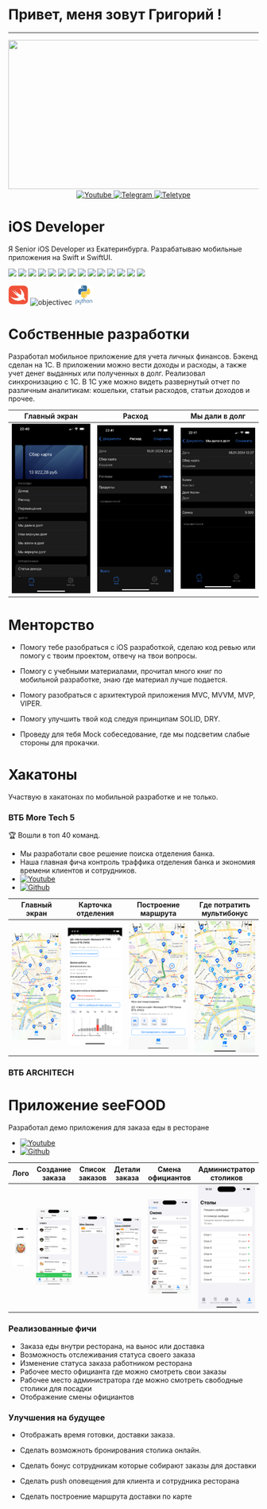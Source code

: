 
# Привет, меня зовут Григорий !
---

<div align="center">
  <img src="https://media.giphy.com/media/dWesBcTLavkZuG35MI/giphy.gif" width="600" height="300"/>
</div>

<div id="badges" align="center">
  <a href="https://youtube.com/@sapgv">
    <img src="https://img.shields.io/badge/YouTube-red?style=for-the-badge&logo=youtube&logoColor=white" alt="Youtube"/>
  </a>
  <a href="https://t.me/sapgv">
    <img src="https://img.shields.io/badge/Telegram-2CA5E0?style=for-the-badge&logo=telegram&logoColor=white" alt="Telegram"/>
  </a>
<a href="https://teletype.in/@sapgv/mentor">
    <img src="https://img.shields.io/badge/Менторство-8A2BE2?style=for-the-badge&logoColor=white" alt="Teletype"/>
  </a>
  
  
</div>

# iOS Developer

<div align="left">
  <p>Я Senior iOS Developer из Екатеринбурга. Разрабатываю мобильные приложения на Swift и SwiftUI.</p>
</div>

<img src="https://img.shields.io/badge/Swift-4A154B"> <img src="https://img.shields.io/badge/UIKit-4A154B">
<img src="https://img.shields.io/badge/Autolayout-4A154B">
<img src="https://img.shields.io/badge/GCD-4A154B">
<img src="https://img.shields.io/badge/CoreData-4A154B">
<img src="https://img.shields.io/badge/Realm-4A154B">
<img src="https://img.shields.io/badge/Unit Testing-4A154B">
<img src="https://img.shields.io/badge/MVVM-4A154B">
<img src="https://img.shields.io/badge/MVP-4A154B">
<img src="https://img.shields.io/badge/VIPER-4A154B">
<img src="https://img.shields.io/badge/SOLID-4A154B">
<img src="https://img.shields.io/badge/DRY-4A154B">
<img src="https://img.shields.io/badge/Firebase-4A154B">
<img src="https://img.shields.io/badge/Fastlane-4A154B">

<p align="left">
  <img src="https://raw.githubusercontent.com/devicons/devicon/master/icons/swift/swift-original.svg" alt="swift" width="40" height="40"/> 
  <img src="https://www.vectorlogo.zone/logos/apple_objectivec/apple_objectivec-icon.svg" alt="objectivec" width="40" height="40"/> 
  <img src="https://raw.githubusercontent.com/devicons/devicon/master/icons/python/python-original-wordmark.svg" alt="python" width="40" height="40"/>

</p>

# Собственные разработки

<div align="left">
  <p>Разработал мобильное приложение для учета личных финансов. Бэкенд сделан на 1С. В приложении можно вести доходы и расходы, а также учет денег выданных или полученных в долг. Реализовал синхронизацию с 1С. В 1С уже можно видеть развернутый отчет по различным аналитикам: кошельки, статьи расходов, статьи доходов и прочее.</p>
</div>

| Главный экран | Расход | Мы дали в долг | 
|----------------|:---------:|-----------------|
| <img src="https://github.com/sapgv/sapgv/blob/main/IMG_7758.PNG" width="200"> |  <img src="https://github.com/sapgv/sapgv/blob/main/IMG_7759.PNG" width="200"> |  <img src="https://github.com/sapgv/sapgv/blob/main/IMG_7760.PNG" width="200"> |

# Менторство

- Помогу тебе разобраться с iOS разработкой, сделаю код ревью или помогу с твоим проектом, отвечу на твои вопросы. 

- Помогу с учебными материалами, прочитал много книг по мобильной разработке, знаю где материал лучше подается.

- Помогу разобраться с архитектурой приложения MVC, MVVM, MVP, VIPER.

- Помогу улучшить твой код следуя принципам SOLID, DRY.

- Проведу для тебя Mock собеседование, где мы подсветим слабые стороны для прокачки.
  
# Хакатоны

Участвую в хакатонах по мобильной разработке и не только.

### ВТБ More Tech 5

🏆 Вошли в топ 40 команд.
 
- Мы разработали свое решение поиска отделения банка.
- Наша главная фича контроль траффика отделения банка и экономия времени клиентов и сотрудников.
- <a href="https://www.youtube.com/watch?v=nch32cmkifU">
    <img src="https://img.shields.io/badge/YouTube-red?style=for-the-badge&logo=youtube&logoColor=white" alt="Youtube"/>
  </a>
- <a href="https://github.com/sapgv/SatelliteBank">
    <img src="https://img.shields.io/badge/GitHub-100000?style=for-the-badge&logo=github&logoColor=white" alt="Github"/>
  </a>
| Главный экран | Карточка отделения | Построение маршрута | Где потратить мультибонус |
|----------------|:---------:|-----------------|:---------:|
| <img src="https://github.com/sapgv/SatelliteBank/blob/main/1.png" width="200"> | <img src="https://github.com/sapgv/SatelliteBank/blob/main/2.png" width="200"> | <img src="https://github.com/sapgv/SatelliteBank/blob/main/5.png" width="200"> | <img src="https://github.com/sapgv/SatelliteBank/blob/main/6.png" width="200"> |

### ВТБ ARCHITECH

# Приложение seeFOOD

Разработал демо приложения для заказа еды в ресторане

- <a href="https://youtu.be/UI8JoG4dFC8">
    <img src="https://img.shields.io/badge/YouTube-red?style=for-the-badge&logo=youtube&logoColor=white" alt="Youtube"/>
  </a>
- <a href="https://github.com/sapgv/MobileRestaurant">
    <img src="https://img.shields.io/badge/GitHub-100000?style=for-the-badge&logo=github&logoColor=white" alt="Github"/>
  </a>

| Лого | Создание заказа | Список заказов | Детали заказа | Смена официантов | Администратор столиков | 
|----------------|----------------|----------------|----------------|----------------|----------------|
| <img src="https://github.com/sapgv/MobileRestaurant/blob/main/1.png" width="200"> | <img src="https://github.com/sapgv/MobileRestaurant/blob/main/2.png" width="200"> | <img src="https://github.com/sapgv/MobileRestaurant/blob/main/3.png" width="200"> | <img src="https://github.com/sapgv/MobileRestaurant/blob/main/4.png" width="200"> | <img src="https://github.com/sapgv/MobileRestaurant/blob/main/5.png" width="200"> | <img src="https://github.com/sapgv/MobileRestaurant/blob/main/6.png" width="200"> |

### Реализованные фичи

* Заказа еды внутри ресторана, на вынос или доставка
* Возможность отслеживания статуса своего заказа
* Изменение статуса заказа работником ресторана
* Рабочее место официанта где можно смотреть свои заказы
* Рабочее место администратора где можно смотреть свободные столики для посадки
* Отображение смены официантов


### Улучшения на будущее

* Отображать время готовки, доставки заказа.

* Сделать возможноть бронирования столика онлайн.

* Сделать бонус сотрудникам которые собирают заказы для доставки

* Сделать push оповещения для клиента и сотрудника ресторана

* Сделать построение маршрута доставки по карте



